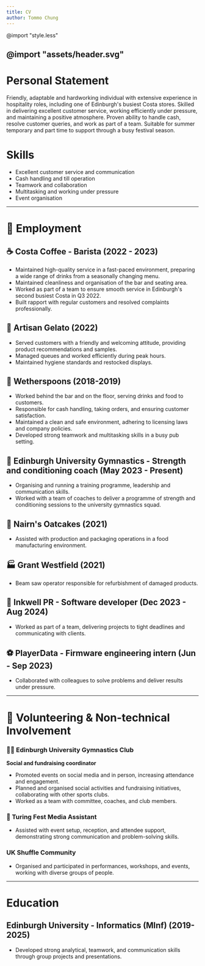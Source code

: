```yaml
---
title: CV
author: Tommo Chung
---
```


<link rel="stylesheet" href="style.less">
<link rel="preconnect" href="https://fonts.googleapis.com">
<link rel="preconnect" href="https://fonts.gstatic.com" crossorigin>
<link href="https://fonts.googleapis.com/css2?family=Cal+Sans&family=Lato:ital,wght@0,100;0,300;0,400;0,700;0,900;1,100;1,300;1,400;1,700;1,900&display=swap" rel="stylesheet">


@import "style.less"

@import "assets/header.svg"
---

# Personal Statement

Friendly, adaptable and hardworking individual with extensive experience in hospitality roles, including one of Edinburgh's busiest Costa stores. Skilled in delivering excellent customer service, working efficiently under pressure, and maintaining a positive atmosphere. Proven ability to handle cash, resolve customer queries, and work as part of a team. Suitable for summer temporary and part time to support through a busy festival season.


# Skills

- Excellent customer service and communication
- Cash handling and till operation
- Teamwork and collaboration
- Multitasking and working under pressure
- Event organisation


---

# 💼 Employment

## ☕ Costa Coffee - Barista (2022 - 2023)
- Maintained high-quality service in a fast-paced environment, preparing a wide range of drinks from a seasonally changing menu.
- Maintained cleanliness and organisation of the bar and seating area.
- Worked as part of a team to ensure smooth service in Edinburgh's second busiest Costa in Q3 2022.
- Built rapport with regular customers and resolved complaints professionally.

## 🍦 Artisan Gelato (2022)
- Served customers with a friendly and welcoming attitude, providing product recommendations and samples.
- Managed queues and worked efficiently during peak hours.
- Maintained hygiene standards and restocked displays.

## 🍴 Wetherspoons (2018-2019)
- Worked behind the bar and on the floor, serving drinks and food to customers.
- Responsible for cash handling, taking orders, and ensuring customer satisfaction.
- Maintained a clean and safe environment, adhering to licensing laws and company policies.
- Developed strong teamwork and multitasking skills in a busy pub setting.

## 💪 Edinburgh University Gymnastics - Strength and conditioning coach (May 2023 - Present)
- Organising and running a training programme, leadership and communication skills.
- Worked with a team of coaches to deliver a programme of strength and conditioning sessions to the university gymnastics squad.

## 🍪 Nairn's Oatcakes (2021)
- Assisted with production and packaging operations in a food manufacturing environment.

## 🏭 Grant Westfield (2021)
- Beam saw operator responsible for refurbishment of damaged products.

## 📝 Inkwell PR - Software developer (Dec 2023 - Aug 2024)
- Worked as part of a team, delivering projects to tight deadlines and communicating with clients.

## ⚽ PlayerData - Firmware engineering intern (Jun - Sep 2023)
- Collaborated with colleagues to solve problems and deliver results under pressure.

---

# 🤝 Volunteering & Non-technical Involvement

### 🤸‍♂️ Edinburgh University Gymnastics Club

**Social and fundraising coordinator**
- Promoted events on social media and in person, increasing attendance and engagement.
- Planned and organised social activities and fundraising initiatives, collaborating with other sports clubs.
- Worked as a team with committee, coaches, and club members.

### 📰 Turing Fest Media Assistant
- Assisted with event setup, reception, and attendee support, demonstrating strong communication and problem-solving skills.

### UK Shuffle Community 
- Organised and participated in performances, workshops, and events, working with diverse groups of people.

---

# Education

## Edinburgh University - Informatics (MInf) (2019-2025)
- Developed strong analytical, teamwork, and communication skills through group projects and presentations.
